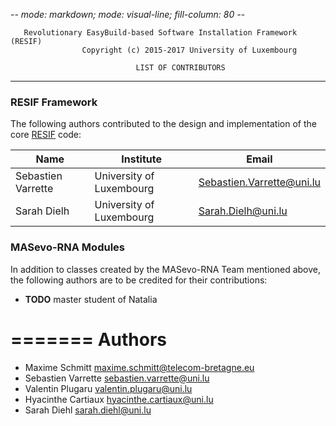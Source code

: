 -*- mode: markdown; mode: visual-line; fill-column: 80 -*-

       Revolutionary EasyBuild-based Software Installation Framework (RESIF)
                    Copyright (c) 2015-2017 University of Luxembourg

                                LIST OF CONTRIBUTORS

-----------------------------------------------------------------------------------
### RESIF Framework

The following authors contributed to the design and implementation of the core [RESIF](https://gitlab.uni.lu/ULHPC/resif) code:

| Name               | Institute                       | Email                              |
|--------------------|---------------------------------|------------------------------------|
| Sebastien Varrette | University of Luxembourg        | <Sebastien.Varrette@uni.lu>        |
| Sarah Dielh     | University of Luxembourg        | <Sarah.Dielh@uni.lu>            |


### MASevo-RNA Modules

In addition to classes created by the MASevo-RNA Team mentioned above, the following authors are to be credited for their contributions:

* __TODO__ master student of Natalia




=======
Authors
=======

- Maxime Schmitt     <maxime.schmitt@telecom-bretagne.eu>
- Sebastien Varrette <sebastien.varrette@uni.lu>
- Valentin Plugaru   <valentin.plugaru@uni.lu>
- Hyacinthe Cartiaux <hyacinthe.cartiaux@uni.lu>
- Sarah Diehl        <sarah.diehl@uni.lu>
